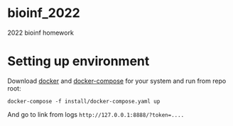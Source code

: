 # bioinf_2022
2022 bioinf homework
# Setting up environment
Download [docker](https://docs.docker.com/get-docker/) and [docker-compose](https://docs.docker.com/compose/gettingstarted/)
for your system and run from repo root:
```
docker-compose -f install/docker-compose.yaml up
```
And go to link from logs `http://127.0.0.1:8888/?token=....`
